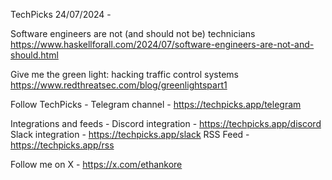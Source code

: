 TechPicks 24/07/2024 -

Software engineers are not (and should not be) technicians
https://www.haskellforall.com/2024/07/software-engineers-are-not-and-should.html

Give me the green light: hacking traffic control systems
https://www.redthreatsec.com/blog/greenlightspart1

Follow TechPicks -
Telegram channel - https://techpicks.app/telegram

Integrations and feeds -
Discord integration - https://techpicks.app/discord
Slack integration - https://techpicks.app/slack
RSS Feed - https://techpicks.app/rss

Follow me on X - https://x.com/ethankore